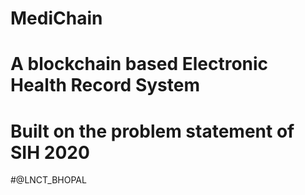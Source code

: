 # MediChain
# A blockchain based Electronic Health Record System
# Built on the problem statement of SIH 2020

#@LNCT_BHOPAL
